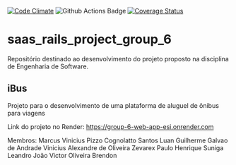 [![Code Climate](https://codeclimate.com/github/Marcus-vinicius-pcs/saas_rails_project_group_6.png)](https://codeclimate.com/github/Marcus-vinicius-pcs/saas_rails_project_group_6)
![Github Actions Badge](https://github.com/Marcus-vinicius-pcs/saas_rails_project_group_6/actions/workflows/rubyonrails.yaml/badge.svg?branch=main)
[![Coverage Status](https://coveralls.io/repos/github/Marcus-vinicius-pcs/saas_rails_project_group_6/badge.svg?branch=main)](https://coveralls.io/github/Marcus-vinicius-pcs/saas_rails_project_group_6?branch=main)

# saas_rails_project_group_6
Repositório destinado ao desenvolvimento do projeto proposto na disciplina de Engenharia de Software.

## iBus
Projeto para o desenvolvimento de uma plataforma de aluguel de ônibus para viagens

Link do projeto no Render: https://group-6-web-app-esi.onrender.com

Membros:
Marcus Vinicius Pizzo Cognolatto Santos
Luan Guilherme Galvao de Andrade
Vinicius Alexandre de Oliveira Zevarex
Paulo Henrique Suniga Leandro
João Victor Oliveira
Brendon